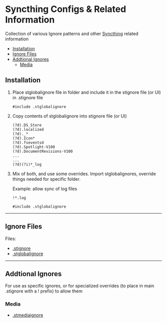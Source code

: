 # Syncthing Configs & Related Information <!-- omit from toc -->

Collection of various Ignore patterns and other [Syncthing](https://syncthing.net) related information

- [Installation](#installation)
- [Ignore Files](#ignore-files)
- [Addtional Ignores](#addtional-ignores)
  - [Media](#media)


## Installation

1) Place stglobalignore file in folder and include it in the stignore file (or UI)
   in .stignore file
    ```text
    #include .stglobalignore
    ```
2) Copy contents of stglobalignore into stignore file (or UI)
    ```text
    (?d).DS_Store
    (?d).localized
    (?d)._*
    (?d).Icon*
    (?d).fseventsd
    (?d).Spotlight-V100
    (?d).DocumentRevisions-V100
    ...
    ...
    (?d)(?i)*_log
    ```
3) Mix of both, and use some overrides. Import stglobalignores, override things needed for specific folder.

    Example: allow sync of log files
    ```text
    !*.log

    #include .stglobalignore
    ```

---

## Ignore Files

Files:

- [.stignore](.stignore)
- [.stglobalignore](.stglobalignore)

---

## Addtional Ignores

For use as specific ignores, or for specialized overrides (to place in main .stignore with a ! prefix) to allow them

### Media

- [.stmediaignore](.stmediaignore)